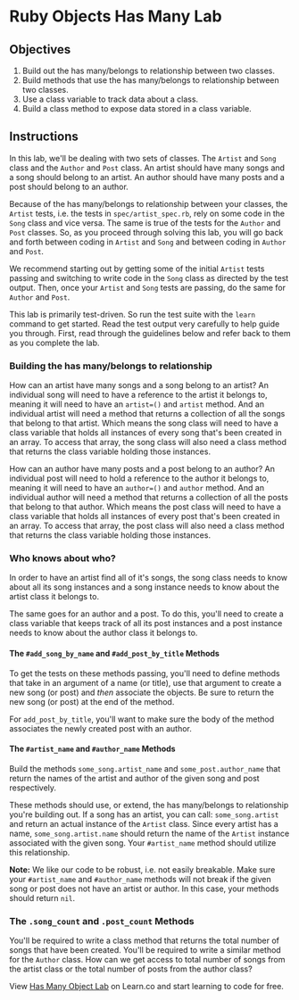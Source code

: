# Ruby Objects Has Many Lab

## Objectives

1. Build out the has many/belongs to relationship between two classes.
2. Build methods that use the has many/belongs to relationship between two classes.
3. Use a class variable to track data about a class.
4. Build a class method to expose data stored in a class variable.

## Instructions

In this lab, we'll be dealing with two sets of classes. The `Artist` and `Song` class and the `Author` and `Post` class. An artist should have many songs and a song should belong to an artist. An author should have many posts and a post should belong to an author.

Because of the has many/belongs to relationship between your classes, the `Artist` tests, i.e. the tests in `spec/artist_spec.rb`, rely on some code in the `Song` class and vice versa. The same is true of the tests for the `Author` and `Post` classes. So, as you proceed through solving this lab, you will go back and forth between coding in `Artist` and `Song` and between coding in `Author` and `Post`.

We recommend starting out by getting some of the initial `Artist` tests passing and switching to write code in the `Song` class as directed by the test output. Then, once your `Artist` and `Song` tests are passing, do the same for `Author` and `Post`.

This lab is primarily test-driven. So run the test suite with the `learn` command to get started. Read the test output very carefully to help guide you through. First, read through the guidelines below and refer back to them as you complete the lab.

### Building the has many/belongs to relationship

How can an artist have many songs and a song belong to an artist? An individual song will need to have a reference to the artist it belongs to, meaning it will need to have an `artist=()` and `artist` method. And an individual artist will need a method that returns a collection of all the songs that belong to that artist. Which means the song class will need to have a class variable that holds all instances of every song that's been created in an array. To access that array, the song class will also need a class method that returns the class variable holding those instances.

How can an author have many posts and a post belong to an author? An individual post will need to hold a reference to the author it belongs to, meaning it will need to have an `author=()` and `author` method. And an individual author will need a method that returns a collection of all the posts that belong to that author. Which means the post class will need to have a class variable that holds all instances of every post that's been created in an array. To access that array, the post class will also need a class method that returns the class variable holding those instances.

### Who knows about who?

In order to have an artist find all of it's songs, the song class needs to know about all its song instances and a song instance needs to know about the artist class it belongs to.

The same goes for an author and a post. To do this, you'll need to create a class variable that keeps track of all its post instances and a post instance needs to know about the author class it belongs to.

#### The `#add_song_by_name` and `#add_post_by_title` Methods

To get the tests on these methods passing, you'll need to define methods that take in an argument of a name (or title), use that argument to create a new song (or post) and *then* associate the objects. Be sure to return the new song (or post) at the end of the method.

For `add_post_by_title`, you'll want to make sure the body of the method associates the newly created post with an author.

#### The `#artist_name` and `#author_name` Methods

Build the methods `some_song.artist_name` and `some_post.author_name` that return the names of the artist and author of the given song and post respectively.

These methods should use, or extend, the has many/belongs to relationship you're building out. If a song has an artist, you can call: `some_song.artist` and return an actual instance of the `Artist` class. Since every artist has a name, `some_song.artist.name` should return the name of the `Artist` instance associated with the given song. Your `#artist_name` method should utilize this relationship.

**Note:** We like our code to be robust, i.e. not easily breakable. Make sure your `#artist_name` and `#author_name` methods will not break if the given song or post does not have an artist or author. In this case, your methods should return `nil`.  

### The `.song_count` and `.post_count` Methods

You'll be required to write a class method that returns the total number of songs that have been created. You'll be required to write a similar method for the `Author` class. How can we get access to total number of songs from the artist class or the total number of posts from the author class?

<p class='util--hide'>View <a href='https://learn.co/lessons/ruby-objects-has-many-lab'>Has Many Object Lab</a> on Learn.co and start learning to code for free.</p>
